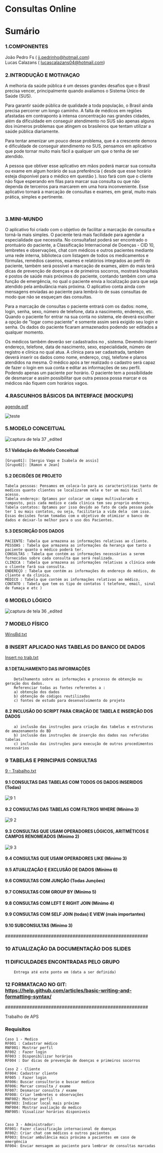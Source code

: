 # Consultas Online 

# Sumário

### 1.COMPONENTES<br>
João Pedro Fs ( jj.pedrinho@hotmail.com) <br>
Lucas Calazans ( lucascalazans04@hotmail.com) <br>

### 2.INTRODUÇÃO E MOTIVAÇAO<br>

A melhoria da saúde pública é um desses grandes desafios que o Brasil precisa vencer, principalmente quando avaliamos o Sistema Único de Saúde (SUS).

Para garantir saúde pública de qualidade a toda população, o Brasil ainda precisa percorrer um longo caminho. A falta de médicos em regiões afastadas em contraponto à intensa concentração nas grandes cidades, além da dificuldade em conseguir atendimento no SUS são apenas alguns dos inúmeros problemas que atingem os brasileiros que tentam utilizar a saúde pública diariamente. 

Para tentar amenizar um pouco desse problema, que é a crescente demora e dificuldade de conseguir atendimento no SUS, pensamos em aplicativo que pode tornar muito mais fácil a qualquer um que o tenha de ser atendido.

A pessoa que obtiver esse aplicativo em mãos poderá marcar sua consulta ou exame em algum horário de sua preferência ( desde que esse horário esteja disponível para o médico em questão ). Isso fará com que o cliente não fique esperando em filas para marcar sua consulta ou que não dependa de terceiros para marcarem em uma hora inconveniente.  Esse aplicativo tornará a marcação de consultas e exames, em geral, muito mais prática, simples e pertinente.


<br>

### 3.MINI-MUNDO<br>


O aplicativo foi criado com o objetivo de facilitar a marcação de consulta e torná-la mais simples. O paciente terá mais facilidade para agendar a especialidade que necessita. No consultafast poderá ser encontrado o prontuário do paciente, a Classificação Internacional de Doenças - CID 10, lembretes e observações, chat com médicos e outros pacientes mediante uma rede interna, biblioteca com listagem de todos os medicamentos e fórmulas, remédios caseiros, exames e relatórios integrados ao perfil do paciente, também será possível a marcação de exames, além do mais terá dicas de prevenção de doenças e de primeiros socorros, mostrará hospitais e postos de saúde mais próximos do paciente, contando também com uma função de emergência, no qual o paciente envia a localização para que seja atendido pela ambulância mais próxima. O aplicativo conta ainda com mensagens enviadas ao paciente para lembrá-lo de suas consultas de modo que não se esqueçam das consultas. 

Para a marcação de consultas o paciente entrará com os dados: nome, login, senha, sexo, número de telefone, data a nascimento, endereço, etc. Quando o paciente for entrar na sua conta no sistema, ele deverá escolher a opção de "logar como paciente" e somente assim será exigido seu login e senha. Os dados do paciente ficaram armazenados podendo ser editados a qualquer momento. 

Os médicos também deverão ser cadastrados no , sistema. Devendo inserir endereço, telefone, data de nascimento, sexo, especialidade, número de registro e clínica no qual atua. A clinica para ser cadastrada, também deverá inserir os dados como nome, endereço, cnpj, telefone e planos atendidos na mesma. O médico após a ter realizado o cadastro será capaz de fazer o login em sua conta e editar as informações de seu perfil. Podendo apenas um paciente por horário. O paciente tem a possibilidade de desmarcar e assim possibilitar que outra pessoa possa marcar e os médicos não fiquem com horários vagos.

### 4.RASCUNHOS BÁSICOS DA INTERFACE (MOCKUPS)<br>

[agende.pdf](https://github.com/discipbdtec/Trabalho01/files/1338085/agende.pdf)



![teste](https://user-images.githubusercontent.com/31417932/30292162-90761878-970b-11e7-9049-ba2c5685ae3a.jpg)


### 5.MODELO CONCEITUAL<br>
![captura de tela 37 _edited](https://user-images.githubusercontent.com/26657007/32698569-029c2f92-c78f-11e7-95c1-6db3d8702d86.jpg)


   

#### 5.1 Validação do Modelo Conceitual
    [Grupo01]: [Sergio Vago e Isabela de assis]
    [Grupo02]: [Ramon e Jean]

#### 5.2 DECISÕES DE PROJETO
     
    Tabela pessoas: Pensamos em coloca-lo para as caracteristicas tanto de medicos quanto clientes se localizarem nele e ter um mais facil acesso.
    Tabela endereço: Optamos por colocar um campo multivalorado e composto, pois cada medico e cada clinica tem seu proprio endereço.
    Tabela contatos: Optamos por isso devido ao fato de cada pessoa pode ter 1 ou mais contatos, ou seja, facilitaria a vida dela  com isso.
    Essas decisões foram tomadas com o objetivo de otimizar o banco de dados e deixar-lo melhor para o uso dos Pacientes.

#### 5.3 DESCRIÇÃO DOS DADOS 

    PACIENTE: Tabela que armazena as informações relativas ao cliente.
    PESSOAS : Tabela que armazena as informações da herança que tanto o paciente quanto o médico poderá ter.
    CONSULTAS : Tabela que contém as informações necessárias a serem fornecidas sobre cada consulta que será realizada.
    CLINICA : Tabela que armazena as informações relativas a clínica onde o cliente fará sua consulta.
    ENDEREÇO : Tabela que contém as informações do endereço do médico, do cliente e da clinica.
    MÉDICO : Tabela que contém as informações relativas ao médico.        
    CONTATO : Tabela que tem os tipo de contatos ( telefone, email, sinal de fumaça e etc )

### 6	MODELO LÓGICO<br>

![captura de tela 36 _edited](https://user-images.githubusercontent.com/26657007/32698568-02733f92-c78f-11e7-9496-b986c7051979.jpg)




### 7	MODELO FÍSICO<br>


[WinsBd.txt](https://github.com/discipbdtec/Trabalho01/files/1464586/WinsBd.txt)


        
 
### 8	INSERT APLICADO NAS TABELAS DO BANCO DE DADOS<br>



[Insert no trab.txt](https://github.com/discipbdtec/Trabalho01/files/1467623/Insert.no.trab.txt)




#### 8.1 DETALHAMENTO DAS INFORMAÇÕES
        Detalhamento sobre as informações e processo de obtenção ou geração dos dados.
        Referenciar todas as fontes referentes a :
        a) obtenção dos dados
        b) obtenção de códigos reutilizados
        c) fontes de estudo para desenvolvimento do projeto
        
#### 8.2 INCLUSÃO DO SCRIPT PARA CRIAÇÃO DE TABELA E INSERÇÃO DOS DADOS
        a) inclusão das instruções para criação das tabelas e estruturas de amazenamento do BD
        b) inclusão das instruções de inserção dos dados nas referidas tabelas
        c) inclusão das instruções para execução de outros procedimentos necessários


        
### 9	TABELAS E PRINCIPAIS CONSULTAS<br>

[9 - Trabalho.txt](https://github.com/discipbdtec/Trabalho01/files/1467826/9.-.Trabalho.txt)


#### 9.1	CONSULTAS DAS TABELAS COM TODOS OS DADOS INSERIDOS (Todas) <br>
![9 1](https://user-images.githubusercontent.com/31863030/32740016-bb1fd48e-c888-11e7-86c9-649618975e20.png)
#### 9.2	CONSULTAS DAS TABELAS COM FILTROS WHERE (Mínimo 3) <br>
![9 2](https://user-images.githubusercontent.com/31863030/32740102-fbc988ae-c888-11e7-8a98-1e83dd2a3987.png)
#### 9.3	CONSULTAS QUE USAM OPERADORES LÓGICOS, ARITMÉTICOS E CAMPOS RENOMEADOS (Mínimo 2)<br>
![9 3](https://user-images.githubusercontent.com/31863030/32740130-14725c6e-c889-11e7-9d76-d8f86c4ad6eb.png)
#### 9.4	CONSULTAS QUE USAM OPERADORES LIKE (Mínimo 3)  <br>
#### 9.5	ATUALIZAÇÃO E EXCLUSÃO DE DADOS (Mínimo 6)<br>
#### 9.6	CONSULTAS COM JUNÇÃO (Todas Junções)<br>
#### 9.7	CONSULTAS COM GROUP BY (Mínimo 5)<br>
#### 9.8	CONSULTAS COM LEFT E RIGHT JOIN (Mínimo 4) <br>
#### 9.9	CONSULTAS COM SELF JOIN (todas) E VIEW (mais importantes) <br>
#### 9.10	SUBCONSULTAS (Mínimo 3) <br>





#####################################################





### 10	ATUALIZAÇÃO DA DOCUMENTAÇÃO DOS SLIDES<br>
### 11	DIFICULDADES ENCONTRADAS PELO GRUPO<br>

        Entrega até este ponto em (data a ser definida)
        
### 12  FORMATACAO NO GIT: https://help.github.com/articles/basic-writing-and-formatting-syntax/




#####################################################


Trabalho de APS

### Requisitos

    Caso 1 - Medico
    RF001 : Cadastrar médico
    RNF001: Mostrar perfil
    RF002 : Fazer login
    RF003 : Disponibilizar horários
    RF004 : Dar dicas de prevenção de doenças e primeiros socorros

    Caso 2 - Cliente
    RF004: Cadastrar cliente
    RF005 : Fazer login
    RF006: Buscar consultorio e buscar medico
    RF006: Marcar consulta / exame
    RF007: Desmarcar consulta / exame
    RF008: Criar lembretes o observações
    RNF002: Mostrar perfil
    RNF003: Indicar local mais próximo
    RNF004: Mostrar avaliação do medico
    RNF005: Visualizar horários disponiveis


    Caso 3 - Administrador:
    RF001: Fazer classificação internacional de doenças
    RF002: Criar chat com médicos e outros pacientes
    RF003: Enviar ambulância mais próxima a pacientes em caso de emergência
    RF004: Enviar mensagem ao paciente para lembrar de consultas marcadas
